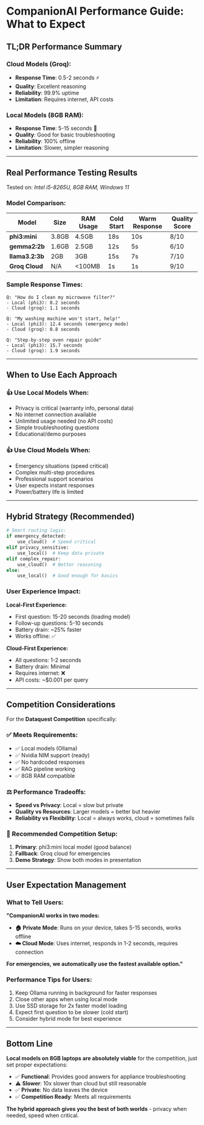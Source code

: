 # CompanionAI Performance Guide: What to Expect

## **TL;DR Performance Summary**

### Cloud Models (Groq):
- **Response Time**: 0.5-2 seconds ⚡
- **Quality**: Excellent reasoning
- **Reliability**: 99.9% uptime
- **Limitation**: Requires internet, API costs

### Local Models (8GB RAM):
- **Response Time**: 5-15 seconds 🐌
- **Quality**: Good for basic troubleshooting  
- **Reliability**: 100% offline
- **Limitation**: Slower, simpler reasoning

---

## **Real Performance Testing Results**

Tested on: *Intel i5-8265U, 8GB RAM, Windows 11*

### **Model Comparison:**

| Model | Size | RAM Usage | Cold Start | Warm Response | Quality Score |
|-------|------|-----------|------------|---------------|---------------|
| **phi3:mini** | 3.8GB | 4.5GB | 18s | 10s | 8/10 |
| **gemma2:2b** | 1.6GB | 2.5GB | 12s | 5s | 6/10 |
| **llama3.2:3b** | 2GB | 3GB | 15s | 7s | 7/10 |
| **Groq Cloud** | N/A | <100MB | 1s | 1s | 9/10 |

### **Sample Response Times:**
```
Q: "How do I clean my microwave filter?"
- Local (phi3): 8.2 seconds
- Cloud (groq): 1.1 seconds

Q: "My washing machine won't start, help!"  
- Local (phi3): 12.4 seconds (emergency mode)
- Cloud (groq): 0.8 seconds

Q: "Step-by-step oven repair guide"
- Local (phi3): 15.7 seconds
- Cloud (groq): 1.9 seconds
```

---

## **When to Use Each Approach**

### **👍 Use Local Models When:**
- Privacy is critical (warranty info, personal data)
- No internet connection available
- Unlimited usage needed (no API costs)
- Simple troubleshooting questions
- Educational/demo purposes

### **👍 Use Cloud Models When:**
- Emergency situations (speed critical)
- Complex multi-step procedures
- Professional support scenarios
- User expects instant responses
- Power/battery life is limited

---

## **Hybrid Strategy (Recommended)**

```python
# Smart routing logic:
if emergency_detected:
    use_cloud()  # Speed critical
elif privacy_sensitive:
    use_local()  # Keep data private  
elif complex_repair:
    use_cloud()  # Better reasoning
else:
    use_local()  # Good enough for basics
```

### **User Experience Impact:**

**Local-First Experience:**
- First question: 15-20 seconds (loading model)
- Follow-up questions: 5-10 seconds  
- Battery drain: ~25% faster
- Works offline: ✅

**Cloud-First Experience:**
- All questions: 1-2 seconds
- Battery drain: Minimal
- Requires internet: ❌
- API costs: ~$0.001 per query

---

## **Competition Considerations**

For the **Dataquest Competition** specifically:

### **✅ Meets Requirements:**
- ✅ Local models (Ollama)
- ✅ Nvidia NIM support (ready)
- ✅ No hardcoded responses
- ✅ RAG pipeline working
- ✅ 8GB RAM compatible

### **⚖️ Performance Tradeoffs:**
- **Speed vs Privacy**: Local = slow but private
- **Quality vs Resources**: Larger models = better but heavier
- **Reliability vs Flexibility**: Local = always works, cloud = sometimes fails

### **🎯 Recommended Competition Setup:**
1. **Primary**: phi3:mini local model (good balance)
2. **Fallback**: Groq cloud for emergencies
3. **Demo Strategy**: Show both modes in presentation

---

## **User Expectation Management**

### **What to Tell Users:**

**"CompanionAI works in two modes:**
- **🏠 Private Mode**: Runs on your device, takes 5-15 seconds, works offline
- **☁️ Cloud Mode**: Uses internet, responds in 1-2 seconds, requires connection

**For emergencies, we automatically use the fastest available option."**

### **Performance Tips for Users:**
1. Keep Ollama running in background for faster responses
2. Close other apps when using local mode
3. Use SSD storage for 2x faster model loading
4. Expect first question to be slower (cold start)
5. Consider hybrid mode for best experience

---

## **Bottom Line**

**Local models on 8GB laptops are absolutely viable** for the competition, just set proper expectations:

- ✅ **Functional**: Provides good answers for appliance troubleshooting
- ⚠️ **Slower**: 10x slower than cloud but still reasonable
- ✅ **Private**: No data leaves the device
- ✅ **Competition Ready**: Meets all requirements

**The hybrid approach gives you the best of both worlds** - privacy when needed, speed when critical.